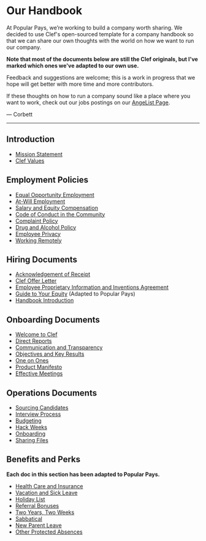 # Our Handbook

At Popular Pays, we’re working to build a company worth sharing. We decided to use Clef's open-sourced template for a company handbook so that we can share our own thoughts with the world on how we want to run our company. 

**Note that most of the documents below are still the Clef originals, but I've marked which ones we've adapted to our own use.**

Feedback and suggestions are welcome; this is a work in progress that we hope will get better with more time and more contributors.

If these thoughts on how to run a company sound like a place where you want to work, check out our jobs postings on our [AngeList Page](https://angel.co/popular-pays).

— Corbett


***


## Introduction
* [Mission Statement](https://github.com/PopularPays/handbook/blob/master/Mission%20Statement.md)
* [Clef Values](https://github.com/PopularPays/handbook/blob/master/Clef%20Values.md)

## Employment Policies
* [Equal Opportunity Employment](https://github.com/PopularPays/handbook/blob/master/Employment%20Policies/Equal%20Opportunity%20Employment.md)
* [At-Will Employment](https://github.com/PopularPays/handbook/blob/master/Employment%20Policies/At-Will%20Employment.md)
* [Salary and Equity Compensation](https://github.com/PopularPays/handbook/blob/master/Employment%20Policies/Salary%20and%20Equity%20Compensation.md)
* [Code of Conduct in the Community](https://github.com/PopularPays/handbook/blob/master/Employment%20Policies/Code%20of%20Conduct%20in%20the%20Community.md)
* [Complaint Policy](https://github.com/PopularPays/handbook/blob/master/Employment%20Policies/Complaint%20Policy.md)
* [Drug and Alcohol Policy](https://github.com/PopularPays/handbook/blob/master/Employment%20Policies/Drug%20and%20Alcohol%20Policy.md)
* [Employee Privacy](https://github.com/PopularPays/handbook/blob/master/Employment%20Policies/Employee%20Privacy.md)
* [Working Remotely](https://github.com/PopularPays/handbook/blob/master/Employment%20Policies/Working%20Remotely.md)

## Hiring Documents
* [Acknowledgement of Receipt](https://github.com/PopularPays/handbook/blob/master/Hiring%20Documents/Acknowledgment%20of%20Receipt.md)
* [Clef Offer Letter](https://github.com/PopularPays/handbook/blob/master/Hiring%20Documents/Clef%20Offer%20Letter.md)
* [Employee Proprietary Information and Inventions Agreement](https://github.com/PopularPays/handbook/blob/master/Hiring%20Documents/Employee%20Proprietary%20Information%20and%20Inventions%20Assignment%20Agreement.md)
* [Guide to Your Equity](https://github.com/PopularPays/handbook/blob/master/Hiring%20Documents/Guide%20to%20Your%20Equity.md) (Adapted to Popular Pays) 
* [Handbook Introduction](https://github.com/PopularPays/handbook/blob/master/Hiring%20Documents/Handbook%20Introduction.md)

## Onboarding Documents
* [Welcome to Clef](https://github.com/PopularPays/handbook/blob/master/Onboarding%20Documents/Welcome%20to%20Clef.md)
* [Direct Reports](https://github.com/PopularPays/handbook/blob/master/Onboarding%20Documents/Direct%20Reports.md)
* [Communication and Transparency](https://github.com/PopularPays/handbook/blob/master/Onboarding%20Documents/Communication%20and%20Transparency.md)
* [Objectives and Key Results](https://github.com/PopularPays/handbook/blob/master/Onboarding%20Documents/Objectives%20and%20Key%20Results.md)
* [One on Ones](https://github.com/PopularPays/handbook/blob/master/Onboarding%20Documents/One%20on%20Ones.md)
* [Product Manifesto](https://github.com/PopularPays/handbook/blob/master/Onboarding%20Documents/Product%20Manifesto.md)
* [Effective Meetings](https://github.com/PopularPays/handbook/blob/master/Operations%20Documents/Effective%20Meetings.md)

## Operations Documents
* [Sourcing Candidates](https://github.com/PopularPays/handbook/blob/master/Operations%20Documents/Sourcing%20Candidates.md)
* [Interview Process](https://github.com/PopularPays/handbook/blob/master/Operations%20Documents/Interview%20Process.md)
* [Budgeting](https://github.com/PopularPays/handbook/blob/master/Operations%20Documents/Budgeting.md)
* [Hack Weeks](https://github.com/PopularPays/handbook/blob/master/Operations%20Documents/Hack%20Weeks.md)
* [Onboarding](https://github.com/PopularPays/handbook/blob/master/Operations%20Documents/Onboarding.md)
* [Sharing Files](https://github.com/PopularPays/handbook/blob/master/Operations%20Documents/Sharing%20Files.md)

## Benefits and Perks
**Each doc in this section has been adapted to Popular Pays.**

* [Health Care and Insurance](https://github.com/PopularPays/handbook/blob/master/Benefits%20and%20Perks/Healthcare%20and%20Disability%20Insurance.md) 
* [Vacation and Sick Leave](https://github.com/PopularPays/handbook/blob/master/Benefits%20and%20Perks/Vacation%20and%20Sick%20Leave.md) 
* [Holiday List](https://github.com/PopularPays/handbook/blob/master/Benefits%20and%20Perks/Holiday%20List.md) 
* [Referral Bonuses](https://github.com/PopularPays/handbook/blob/master/Benefits%20and%20Perks/Referral%20Bonuses.md) 
* [Two Years, Two Weeks](https://github.com/PopularPays/handbook/blob/master/Benefits%20and%20Perks/Two-Year%20Tickets%20Anywhere.md) 
* [Sabbatical](https://github.com/PopularPays/handbook/blob/master/Benefits%20and%20Perks/Sabbatical.md)
* [New Parent Leave](https://github.com/PopularPays/handbook/blob/master/Benefits%20and%20Perks/New%20Parent%20Leave.md)
* [Other Protected Absences](https://github.com/PopularPays/handbook/blob/master/Benefits%20and%20Perks/Referral%20Bonuses.md)
